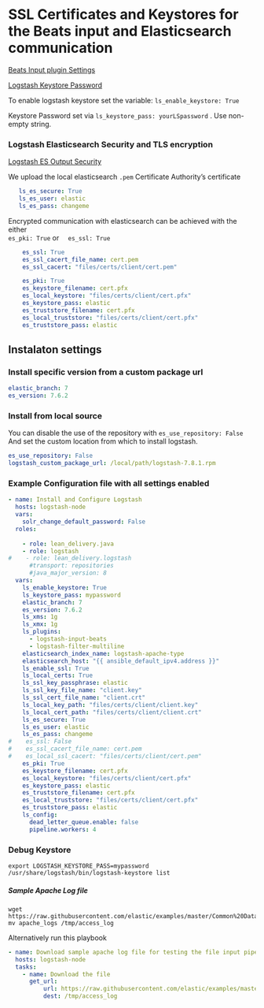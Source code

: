 # SSL Certificates and Keystores for the Beats input and Elasticsearch communication

[Beats Input plugin Settings](https://www.elastic.co/guide/en/logstash/current/plugins-inputs-beats.html)

[Logstash Keystore Password](https://www.elastic.co/guide/en/logstash/current/keystore.html#keystore-password)

To enable logstash keystore set the variable:
`ls_enable_keystore: True`

Keystore Password set via `ls_keystore_pass: yourLSpassword` . Use non-empty string.

### Logstash Elasticsearch Security and TLS encryption
[Logstash ES Output Security](https://www.elastic.co/guide/en/logstash/current/ls-security.html)

We upload the local elasticsearch `.pem` Certificate Authority’s certificate 
 ```yaml
    ls_es_secure: True
    ls_es_user: elastic
    ls_es_pass: changeme
```
Encrypted communication with elasticsearch can be achieved with the either  
`es_pki: True` or `  es_ssl: True`

```yaml
    es_ssl: True
    es_ssl_cacert_file_name: cert.pem
    es_ssl_cacert: "files/certs/client/cert.pem"
```

```yaml
    es_pki: True
    es_keystore_filename: cert.pfx
    es_local_keystore: "files/certs/client/cert.pfx"
    es_keystore_pass: elastic
    es_truststore_filename: cert.pfx
    es_local_truststore: "files/certs/client/cert.pfx"
    es_truststore_pass: elastic
```
## Instalaton settings

### Install specific version from a custom  package url
 ```yaml
elastic_branch: 7
es_version: 7.6.2
````
### Install from local source
You can disable the use of the repository with  `es_use_repository: False`
And set the custom location from which to install logstash.
```yaml
es_use_repository: False
logstash_custom_package_url: /local/path/logstash-7.8.1.rpm
```
    
    
### Example Configuration file with all settings enabled
```yaml
- name: Install and Configure Logstash
  hosts: logstash-node
  vars:
    solr_change_default_password: False
  roles:
 
    - role: lean_delivery.java
    - role: logstash
#    - role: lean_delivery.logstash
      #transport: repositories
      #java_major_version: 8
  vars:
    ls_enable_keystore: True
    ls_keystore_pass: mypassword
    elastic_branch: 7
    es_version: 7.6.2
    ls_xms: 1g
    ls_xmx: 1g
    ls_plugins:
      - logstash-input-beats
      - logstash-filter-multiline
    elasticsearch_index_name: logstash-apache-type
    elasticsearch_host: "{{ ansible_default_ipv4.address }}"
    ls_enable_ssl: True
    ls_local_certs: True
    ls_ssl_key_passphrase: elastic
    ls_ssl_key_file_name: "client.key"
    ls_ssl_cert_file_name: "client.crt"
    ls_local_key_path: "files/certs/client/client.key"
    ls_local_cert_path: "files/certs/client/client.crt"
    ls_es_secure: True
    ls_es_user: elastic
    ls_es_pass: changeme
#    es_ssl: False
#    es_ssl_cacert_file_name: cert.pem
#    es_local_ssl_cacert: "files/certs/client/cert.pem"
    es_pki: True
    es_keystore_filename: cert.pfx
    es_local_keystore: "files/certs/client/cert.pfx"
    es_keystore_pass: elastic
    es_truststore_filename: cert.pfx
    es_local_truststore: "files/certs/client/cert.pfx"
    es_truststore_pass: elastic
    ls_config:
      dead_letter_queue.enable: false
      pipeline.workers: 4

```



### Debug Keystore
```shell script
export LOGSTASH_KEYSTORE_PASS=mypassword
/usr/share/logstash/bin/logstash-keystore list

```
 ##### Sample Apache Log file
 ```shell script
wget https://raw.githubusercontent.com/elastic/examples/master/Common%20Data%20Formats/apache_logs/apache_logs
mv apache_logs /tmp/access_log
```
Alternatively run this playbook
```yaml
- name: Download sample apache log file for testing the file input pipeline 
  hosts: logstash-node
  tasks:
    - name: Download the file
      get_url:
          url: https://raw.githubusercontent.com/elastic/examples/master/Common%20Data%20Formats/apache_logs/apache_logs
          dest: /tmp/access_log
```
